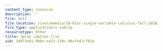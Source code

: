 ```yaml
---
content_type: resource
description: ''
file: null
file_location: /coursemedia/18-01sc-single-variable-calculus-fall-2010/3d973e919bbeea23130c98cf447c791d_hjZhPczMkL4.srt
file_type: application/x-subrip
resourcetype: Other
title: 3play caption file
uid: 3d973e91-9bbe-ea23-130c-98cf447c791d
---
```

